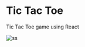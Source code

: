 # Tic Tac Toe 
Tic Tac Toe game using React

![ss](https://user-images.githubusercontent.com/84830429/197029446-6440550d-60a8-4063-9f3f-1bbb4b564084.png)
